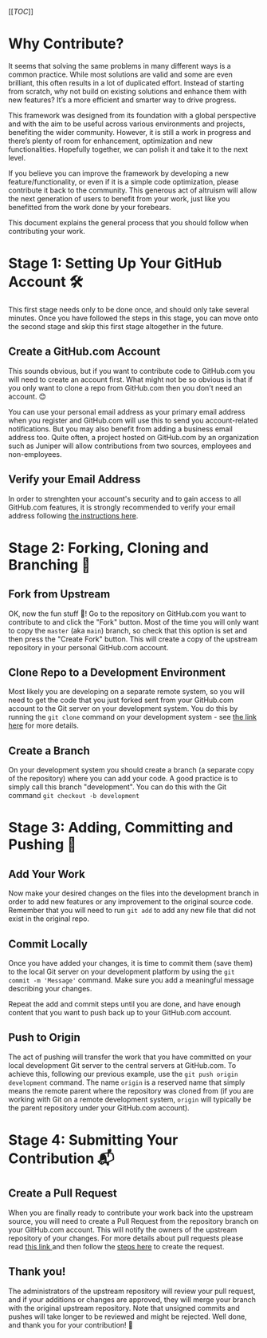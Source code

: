 [[_TOC_]]

# Why Contribute?

It seems that solving the same problems in many different ways is a common practice. While most solutions are valid and some are even brilliant, this often results in a lot of duplicated effort. Instead of starting from scratch, why not build on existing solutions and enhance them with new features? It’s a more efficient and smarter way to drive progress.

This framework was designed from its foundation with a global perspective and with the aim to be useful across various environments and projects, benefiting the wider community. However, it is still a work in progress and there’s plenty of room for enhancement, optimization and new functionalities. Hopefully together, we can polish it and take it to the next level.

If you believe you can improve the framework by developing a new feature/functionality, or even if it is a simple code optimization, please contribute it back to the community. This generous act of altruism will allow the next generation of users to benefit from your work, just like you benefitted from the work done by your forebears. 

This document explains the general process that you should follow when contributing your work.

# Stage 1: Setting Up Your GitHub Account 🛠️

This first stage needs only to be done once, and should only take several minutes. Once you have followed the steps in this stage, you can move onto the second stage and skip this first stage altogether in the future.

## Create a GitHub.com Account

This sounds obvious, but if you want to contribute code to GitHub.com you will need to create an account first. What might not be so obvious is that if you only want to clone a repo from GitHub.com then you don't need an account. 😊

You can use your personal email address as your primary email address when you register and GitHub.com will use this to send you account-related notifications. But you may also benefit from adding a business email address too. Quite often, a project hosted on GitHub.com by an organization such as Juniper will allow contributions from two sources, employees and non-employees. 

## Verify your Email Address

In order to strenghten your account's security and to gain access to all GitHub.com features, it is strongly recommended to verify your email address following [the instructions here](https://docs.github.com/en/get-started/signing-up-for-github/verifying-your-email-address).

# Stage 2: Forking, Cloning and Branching 🔀

## Fork from Upstream

OK, now the fun stuff 🎉! Go to the repository on GitHub.com you want to contribute to and click the "Fork" button. Most of the time you will only want to copy the ```master``` (aka ```main```) branch, so check that this option is set and then press the "Create Fork" button. This will create a copy of the upstream repository in your personal GitHub.com account.

## Clone Repo to a Development Environment

Most likely you are developing on a separate remote system, so you will need to get the code that you just forked sent from your GitHub.com account to the Git server on your development system. You do this by running the ```git clone``` command on your development system - see [the link here](https://docs.github.com/en/repositories/creating-and-managing-repositories/cloning-a-repository) for more details. 

## Create a Branch

On your development system you should create a branch (a separate copy of the repository) where you can add your code. A good practice is to simply call this branch "development". You can do this with the Git command ```git checkout -b development```

# Stage 3: Adding, Committing and Pushing 🚀

## Add Your Work

Now make your desired changes on the files into the development branch in order to add new features or any improvement to the original source code. Remember that you will need to run ```git add``` to add any new file that did not exist in the original repo.

## Commit Locally

Once you have added your changes, it is time to commit them (save them) to the local Git server on your development platform by using the ```git commit -m 'Message'``` command. Make sure you add a meaningful message describing your changes.

Repeat the add and commit steps until you are done, and have enough content that you want to push back up to your GitHub.com account.

## Push to Origin

The act of pushing will transfer the work that you have committed on your local development Git server to the central servers at GitHub.com. To achieve this, following our previous example, use the ```git push origin development``` command. The name ```origin``` is a reserved name that simply means the remote parent where the repository was cloned from (if you are working with Git on a remote development system, ```origin``` will typically be the parent repository under your GitHub.com account). 

# Stage 4: Submitting  Your Contribution 📬

## Create a Pull Request

When you are finally ready to contribute your work back into the upstream source, you will need to create a Pull Request from the repository branch on your GitHub.com account. This will notify the owners of the upstream repository of your changes. For more details about pull requests please read [this link ](https://docs.github.com/en/pull-requests/collaborating-with-pull-requests/proposing-changes-to-your-work-with-pull-requests/about-pull-requests) and then follow the [steps here](https://docs.github.com/en/pull-requests/collaborating-with-pull-requests/proposing-changes-to-your-work-with-pull-requests/creating-a-pull-request) to create the request.

## Thank you! 

The administrators of the upstream repository will review your pull request, and if your additions or changes are approved, they will merge your branch with the original upstream repository. Note that unsigned commits and pushes will take longer to be reviewed and might be rejected. Well done, and thank you for your contribution! 👏


